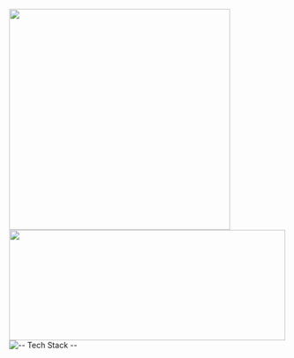 <p>
  <!--Languages -->
  <img width=400 align="center" src="https://github-readme-stats.vercel.app/api/top-langs/?username=AnthoninKADI&size_weight=0.5&count_weight=0.5&theme=github_dark&layout=compact&langs_count=6" />
  <!--Stats -->
  <img width=500 height=200 align="center" src="https://github-readme-stats.vercel.app/api?username=AnthoninKADI&hide=issues&show_icons=true&theme=github_dark&rank_icon=github" />
 <!--Stats -->
  <img src="https://github-readme-tech-stack.vercel.app/api/cards?title=--+Tech+Stack+--&lineCount=1&bg=%230d1117&badge=%2358a6ff&border=%23e4e2e2&titleColor=%2358a6ff" alt="-- Tech Stack --" />
</p>
